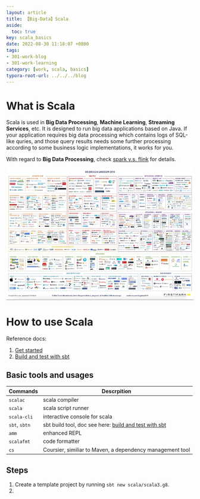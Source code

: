 ```yaml
---
layout: article
title: 【Big-Data】Scala
aside:
  toc: true
key: scala_basics
date: 2022-08-30 11:18:07 +0800
tags:
- 301-work-blog
- 301-work-learning
category: [work, scala, basics]
typora-root-url: ../../../blog
---
```


# What is Scala

Scala is used in **Big Data Processing**, **Machine Learning**, **Streaming Services**, etc. It is designed to run big data applications based on Java. If your application requires big data processing which contains logs of SQL-like quries, and those query results needs some further processing according to some business logic implementations, it works for you. 

With regard to **Big Data Processing**, check [spark v.s. flink](https://www.infoq.cn/article/spark-vs-flink) for details. 

![image-20220830154156667](/assets/images/image-20220830154156667.png)

# How to use Scala

Reference docs: 

1. [Get started](https://docs.scala-lang.org/getting-started/index.html)
2. [Build and test with sbt](https://docs.scala-lang.org/scala3/book/tools-sbt.html)



## Basic tools and usages

| Commands      | Descrpition                                                  |
| ------------- | ------------------------------------------------------------ |
| `scalac`      | scala compiler                                               |
| `scala`       | scala script runner                                          |
| `scala-cli`   | interactive console for scala                                |
| `sbt`, `sbtn` | sbt build tool, doc see here: [build and test with sbt](https://docs.scala-lang.org/scala3/book/tools-sbt.html) |
| `amm`         | enhanced REPL                                                |
| `scalafmt`    | code formatter                                               |
| `cs`          | Coursier, similiar to Maven, a dependency management tool    |

## Steps

1. Create a template project by running `sbt new scala/scala3.g8`. 
2. 